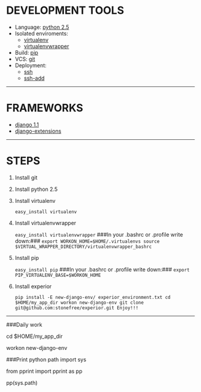 DEVELOPMENT TOOLS
=================
*	Language: [python 2.5][0]
* Isolated enviroments: 
	* [virtualenv][1]
	*	[virtualenvwrapper][2]
*	Build: [pip][3]
* VCS: [git][4]
* Deployment: 
	* [ssh][5] 
	* [ssh-add][6]

[0]: http://www.python.org/
[1]: http://pypi.python.org/pypi/virtualenv/
[2]: http://www.doughellmann.com/projects/virtualenvwrapper/
[3]: http://pip.openplans.org/
[4]: http://git-scm.com/
[5]: http://bashcurescancer.com/run_remote_commands_with_ssh.html
[6]: http://www.snailbook.com/faq/no-passphrase.auto.html

----------
FRAMEWORKS
==========
*	[django 1.1][7]
* [django-extensions][8]

[7]: http://www.djangoproject.com/
[8]: http://code.google.com/p/django-command-extensions/

----------
STEPS
=====
1.	Install git
2.	Install python 2.5
3.	Install virtualenv

	`easy_install virtualenv`

4.	Install virtualenvwrapper

	`easy_install virtualenvwrapper`
###In your .bashrc or .profile write down:###
	`export WORKON_HOME=$HOME/.virtualenvs
	source $VIRTUAL_WRAPPER_DIRECTORY/virtualenvwrapper_bashrc`
	
5.	Install pip

	`easy_install pip`
###In your .bashrc or .profile write down:###
	`export PIP_VIRTUALENV_BASE=$WORKON_HOME`

6.	Install experior

	`pip install -E new-django-env/ experior_environment.txt
	cd $HOME/my_app_dir
	workon new-django-env
	git clone git@github.com:stonefree/experior.git
	Enjoy!!!`

----------
###Daily work

cd $HOME/my_app_dir

workon new-django-env
	
###Print python path
import sys

from pprint import pprint as pp

pp(sys.path)
